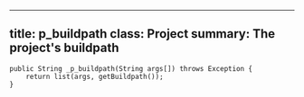 ___
title: 	p_buildpath
class: 	Project
summary: The project's buildpath
----

	public String _p_buildpath(String args[]) throws Exception {
		return list(args, getBuildpath());
	}
